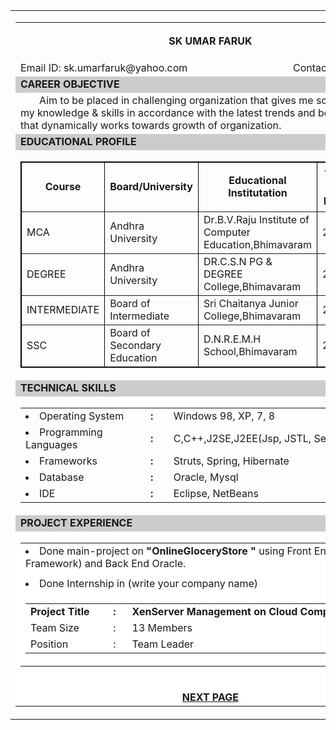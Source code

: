 <!DOCTYPE html PUBLIC "-//W3C//DTD XHTML 1.0 Transitional//EN" 
"http://www.w3.org/TR/xhtml1/DTD/xhtml1-transitional.dtd">
<html xmlns="http://www.w3.org/1999/xhtml">
<head>
<meta http-equiv="Content-Type" content="text/html; charset=utf-8" />
<title>Resume in HTML</title>
<link href="style.css" rel="stylesheet" type="text/css" />
</head>
<body>
<table width="850" border="0" align="center">
  <tr>
    <td><table width="850" border="0" class="bor">
      <tr>
        <td height="60" colspan="2"><div align="center"><strong>SK UMAR FARUK</strong>
  </div></td>
      </tr>
      <tr>
        <td width="48%">Email ID: sk.umarfaruk@yahoo.com</td>
        <td width="52%"><div align="right">Contact: 9703------</div></td>
      </tr>
      <tr>
        <td colspan="2" bgcolor="#CCCCCC"><strong>CAREER OBJECTIVE</strong></td>
      </tr>
      <tr>
        <td colspan="2" style="text-indent:30px;">Aim to be placed in challenging 
   organization that gives me scope to update my knowledge &amp; skills in accordance 
   with the latest trends and be a part of team that dynamically works towards growth 
   of organization.</td>
      </tr>
      <tr>
        <td colspan="2" bgcolor="#CCCCCC"><strong>EDUCATIONAL PROFILE</strong></td>
      </tr>
      <tr>
        <td colspan="2"><table width="850" border="1" bordercolor="#000000">
          <tr>
            <td><div align="center"><strong>Course</strong></div></td>
            <td><div align="center"><strong>Board/University</strong></div></td>
            <td><div align="center"><strong>Educational Institutation</strong></div></td>
            <td><div align="center"><strong>Year of pass</strong></div></td>
            <td><p align="center"><strong>% of Marks</strong></p></td>
          </tr>
          <tr>
            <td>MCA</td>
            <td>Andhra University</td>
            <td><div align="left">Dr.B.V.Raju Institute of Computer Education,Bhimavaram
             </div></td>
            <td><div align="center">2013</div></td>
            <td>8.12 (CGPA)</td>
          </tr>
          <tr>
            <td>DEGREE</td>
            <td>Andhra University</td>
            <td><div align="left">DR.C.S.N PG &amp; DEGREE College,Bhimavaram</div></td>
            <td><div align="center">2010</div></td>
            <td>70%</td>
          </tr>
          <tr>
            <td>INTERMEDIATE</td>
            <td>Board of Intermediate</td>
            <td><div align="left">Sri Chaitanya Junior College,Bhimavaram</div></td>
            <td><div align="center">2007</div></td>
            <td>67%</td>
          </tr>
          <tr>
            <td>SSC</td>
            <td>Board of Secondary Education</td>
            <td><div align="left">D.N.R.E.M.H School,Bhimavaram</div></td>
            <td><div align="center">2005</div></td>
            <td>61%</td>
          </tr>
        </table></td>
      </tr>
      <tr>
        <td colspan="2" bgcolor="#CCCCCC"><strong>TECHNICAL SKILLS</strong></td>
      </tr>
      <tr>
        <td colspan="2"><table width="831" border="0" align="center">
          <tr>
            <ul>
            <td width="264"><li>Operating System</li></td>
            <td width="37"><strong>:</strong></td>
            <td width="532">Windows 98, XP, 7, 8</td>
            </ul>
          </tr>
          <tr>
          <ul>
            <td><li>Programming Languages</li></td>
            <td><strong>:</strong></td>
            <td>C,C++,J2SE,J2EE(Jsp, JSTL, Servlets, JDBC)</td>
            </ul>
          </tr>
          <tr>
          <ul>
            <td><li>Frameworks</li></td>
            <td><strong>:</strong></td>
            <td>Struts, Spring, Hibernate</td>
           </ul>
          </tr>
          <tr>
          <ul>
            <td><li>Database</li></td>
            <td><strong>:</strong></td>
            <td>Oracle, Mysql</td>
            </ul>
          </tr>
          <tr>
          <ul>
            <td><li>IDE</li></td>
            <td><strong>:</strong></td>
            <td>Eclipse, NetBeans</td>
            </ul>
          </tr>
        </table></td>
      </tr>
      <tr>
        <td colspan="2" bgcolor="#CCCCCC"><strong>PROJECT EXPERIENCE</strong></td>
      </tr>
      <tr>
        <td height="17" colspan="2" bgcolor="#FFFFFF"><table width="829" border="0" 
         align="center">
          <tr>
            <ul>
              <td width="831"><li>Done main-project on<strong> &quot;OnlineGloceryStore
              &quot;</strong> using Front End java(Struts Framework) and Back End
              Oracle.</li></td>
           </ul>
          </tr>
          <tr>
            <td></td>
          </tr>
          <tr>
            <td><li>Done Internship in (write your company name)</li></td>
          </tr>
          <tr>
            <td><table width="585">
              <tr>
                <td width="120"><strong>Project Title</strong></td>
                <td width="15"><strong>:</strong></td>
                <td width="434"><strong>XenServer Management on Cloud Computing</strong>
                 </td>
              </tr>
              <tr>
                <td>Team Size</td>
                <td>:</td>
                <td>13 Members</td>
              </tr>
              <tr>
                <td>Position</td>
                <td>:</td>
                <td> Team Leader</td>
              </tr>
            </table></td>
          </tr>
        </table></td>
      </tr>
      <tr>
        <td height="17" colspan="2" bgcolor="#FFFFFF"></td>
      </tr>
      <tr>
        <td height="17" colspan="2" bgcolor="#FFFFFF"><div align="center"><strong>
         <a href="next.html">NEXT PAGE</a></strong></div></td>
      </tr>
    </table></td>
  </tr>
</table>
</body>
</html>
